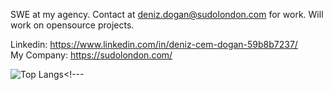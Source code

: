 SWE at my agency. Contact at deniz.dogan@sudolondon.com for work. Will work on opensource projects.

Linkedin: https://www.linkedin.com/in/deniz-cem-dogan-59b8b7237/  
My Company: https://sudolondon.com/ 


![Top Langs](https://github-readme-stats.vercel.app/api/top-langs/?username=silver01001101&layout=compact&theme=midnight-purple)<!---
